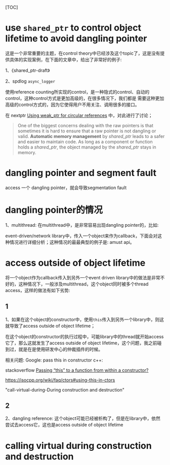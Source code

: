 [TOC]

# use `shared_ptr` to control object lifetime to avoid dangling pointer

这是一个非常重要的主题，在control theory中已经涉及这个topic了，这是没有提供具体的实现案例，在下面的文章中，给出了非常好的例子:

1、《shared_ptr-draft》

2、spdlog `async_logger`

使用reference counting所实现的control，是一种隐式的control、自动的control，这种control方式是更加高级的，在很多情况下，我们都是 需要这种更加高级的control方式的，因为它使得用户不用关注、调用很多的接口。

在 nextptr [Using weak_ptr for circular references](https://www.nextptr.com/tutorial/ta1382183122/using-weak_ptr-for-circular-references) 中，对此进行了讨论；

> One of the biggest concerns dealing with the raw pointers is that sometimes it is hard to ensure that a raw pointer is not dangling or valid. **Automatic memory management** by *shared_ptr* leads to a safer and easier to maintain code. As long as a component or function holds a *shared_ptr*, the object managed by the *shared_ptr* stays in memory.

# dangling pointer and segment fault
access 一个 dangling pointer，就会导致segmentation fault

# dangling pointer的情况
1、multithread: 在multithread中，是非常容易出现dangling pointer的，比如:

event-driven/network library中，传入一个object来作为callback，下面会对这种情况进行详细分析；这种情况的最最典型的例子是: amust api。

# access outside of object lifetime

将一个object作为callback传入到另外一个event driven library中的做法是非常不好的，这种情况下，一般涉及multithread，这个object同时被多个thread access，这样的做法有如下劣势:

## 1

1、如果在这个object的constructor中，使用`this`传入到另外一个library中，则这就导致了access outside of object lifetime；

在这个object的constructor的执行过程中，可能library中的thread就开始access它了，那么这就发生了access outside of object lifetime，这个问题，我之前碰到过，就是在是使用研发中心的仲裁插件的时候。

相关问题: Google: pass this in constructor c++: 

stackoverflow [Passing “this” to a function from within a constructor?](https://stackoverflow.com/questions/445127/passing-this-to-a-function-from-within-a-constructor)

https://isocpp.org/wiki/faq/ctors#using-this-in-ctors

"call-virtual-during-During construction and destruction"

## 2


2、dangling reference: 这个object可能已经被析构了，但是在library中，依然尝试去access它，这也是access outside of object lifetime

# calling virtual during construction and destruction



